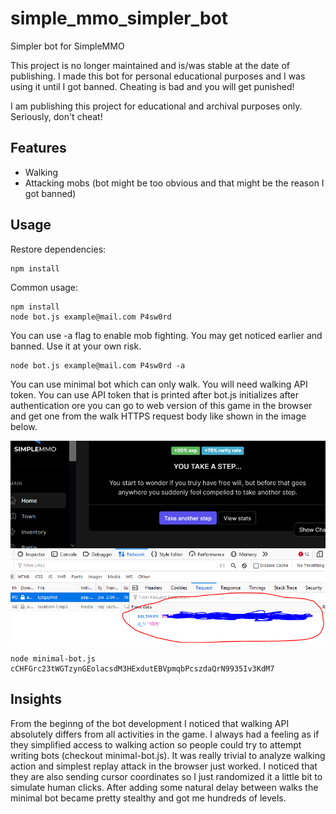 # simple_mmo_simpler_bot
Simpler bot for SimpleMMO

This project is no longer maintained and is/was stable at the date of publishing.
I made this bot for personal educational purposes and I was using it until I got banned.
Cheating is bad and you will get punished!

I am publishing this project for educational and archival purposes only. Seriously, don't cheat!

## Features
* Walking 
* Attacking mobs (bot might be too obvious and that might be the reason I got banned)

## Usage
Restore dependencies:

```
npm install
```

Common usage:
```
npm install
node bot.js example@mail.com P4sw0rd
```

You can use -a flag to enable mob fighting. You may get noticed earlier and banned. Use it at your own risk.
```
node bot.js example@mail.com P4sw0rd -a
```

You can use minimal bot which can only walk. You will need walking API token. You can use API token that is printed after bot.js initializes after authentication
ore you can go to web version of this game in the browser and get one from the walk HTTPS request body like shown in the image below.

![API token extraction](api-token.png)

```
node minimal-bot.js cCHFGrc23tWGTzynGEolacsdM3HExdutEBVpmqbPcszdaQrN9935Iv3KdM7
```

## Insights
From the beginng of the bot development I noticed that walking API absolutely differs from all activities in the game.
I always had a feeling as if they simplified access to walking action so people could try to attempt writing bots (checkout minimal-bot.js).
It was really trivial to analyze walking action and simplest replay attack in the browser just worked. I noticed that they are also sending cursor coordinates
so I just randomized it a little bit to simulate human clicks. After adding some natural delay between walks the minimal bot became pretty stealthy and got me hundreds of levels.